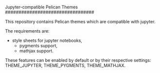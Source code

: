 Jupyter-compatible Pelican Themes
#################################

This repository contains Pelican themes which are compatible with jupyter.

The requirements are:
  - style sheets for jupyter notebooks,
	- pygments support,
	- mathjax support.

These features can be enabled by default or by their respective settings:
THEME_JUPYTER, THEME_PYGMENTS, THEME_MATHJAX.
